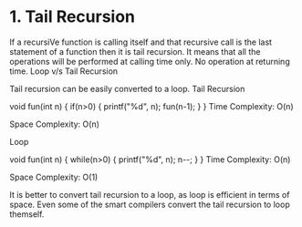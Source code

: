 # 1. Tail Recursion
If a recursiVe function is calling itself and that recursive call is the last statement of a function then it is tail recursion.
It means that all the operations will be performed at calling time only. No operation at returning time.
Loop v/s Tail Recursion

Tail recursion can be easily converted to a loop.
Tail Recursion

void fun(int n) {
      if(n>0) {
        printf("%d", n);
        fun(n-1);
    }
}
Time Complexity: O(n)

Space Complexity: O(n)

Loop

void fun(int n) {
    while(n>0) {
        printf("%d", n);
        n--;
    }
}
Time Complexity: O(n)

Space Complexity: O(1)

It is better to convert tail recursion to a loop, as loop is efficient in terms of space. Even some of the smart compilers convert the tail recursion to loop themself.
